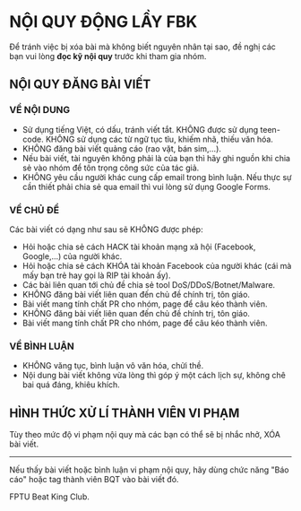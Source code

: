 # NỘI QUY ĐỘNG LẦY FBK
Để tránh việc bị xóa bài mà không biết nguyên nhân tại sao, đề nghị các bạn vui lòng **đọc kỹ nội quy** trước khi tham gia nhóm.
## NỘI QUY ĐĂNG BÀI VIẾT
### VỀ NỘI DUNG
- Sử dụng tiếng Việt, có dấu, tránh viết tắt. KHÔNG được sử dụng teen-code. KHÔNG sử dụng các từ ngữ tục tĩu, khiếm nhã, thiếu văn hóa.
- KHÔNG đăng bài viết quảng cáo (rao vặt, bán sim,...).
- Nếu bài viết, tài nguyên không phải là của bạn thì hãy ghi nguồn khi chia sẻ vào nhóm để tôn trọng công sức của tác giả.
- KHÔNG yêu cầu người khác cung cấp email trong bình luận. Nếu thực sự cần thiết phải chia sẻ qua email thì vui lòng sử dụng Google Forms.
### VỀ CHỦ ĐỀ
Các bài viết có dạng như sau sẽ KHÔNG được phép:
- Hỏi hoặc chia sẻ cách HACK tài khoản mạng xã hội (Facebook, Google,...) của người khác.
- Hỏi hoặc chia sẻ cách KHÓA tài khoản Facebook của người khác (cái mà mấy bạn trẻ hay gọi là RIP tài khoản ấy).
- Các bài liên quan tới chủ đề chia sẻ tool DoS/DDoS/Botnet/Malware.
- KHÔNG đăng bài viết liên quan đến chủ đề chính trị, tôn giáo.
- Bài viết mang tính chất PR cho nhóm, page để câu kéo thành viên.
- KHÔNG đăng bài viết liên quan đến chủ đề chính trị, tôn giáo.
- Bài viết mang tính chất PR cho nhóm, page để câu kéo thành viên.
### VỀ BÌNH LUẬN
- KHÔNG văng tục, bình luận vô văn hóa, chửi thề.
- Nội dung bài viết không vừa lòng thì góp ý một cách lịch sự, không chê bai quá đáng, khiêu khích.
## HÌNH THỨC XỬ LÍ THÀNH VIÊN VI PHẠM

Tùy theo mức độ vi phạm nội quy mà các bạn có thể sẽ bị nhắc nhở, XÓA bài viết.

---

Nếu thấy bài viết hoặc bình luận vi phạm nội quy, hãy dùng chức năng "Báo cáo" hoặc tag thành viên BQT vào bài viết đó.

FPTU Beat King Club.

